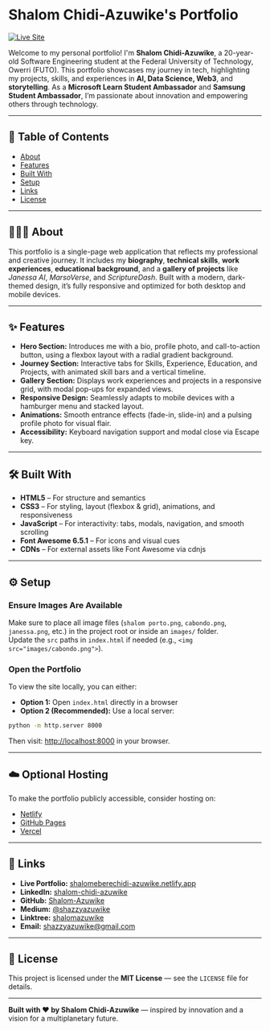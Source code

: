 # Shalom Chidi-Azuwike's Portfolio

[![Live Site](https://img.shields.io/badge/Live-Demo-orangered?style=flat-square)](https://shalomeberechidi-azuwike.netlify.app)

Welcome to my personal portfolio! I'm **Shalom Chidi-Azuwike**, a 20-year-old Software Engineering student at the Federal University of Technology, Owerri (FUTO). This portfolio showcases my journey in tech, highlighting my projects, skills, and experiences in **AI, Data Science, Web3**, and **storytelling**. As a **Microsoft Learn Student Ambassador** and **Samsung Student Ambassador**, I’m passionate about innovation and empowering others through technology.

---

## 📑 Table of Contents

- [About](#about)  
- [Features](#features)  
- [Built With](#built-with)  
- [Setup](#setup)  
- [Links](#links)  
- [License](#license)  

---

## 👩🏽‍💻 About

This portfolio is a single-page web application that reflects my professional and creative journey. It includes my **biography**, **technical skills**, **work experiences**, **educational background**, and a **gallery of projects** like *Janessa AI*, *MarsoVerse*, and *ScriptureDash*. Built with a modern, dark-themed design, it’s fully responsive and optimized for both desktop and mobile devices.

---

## ✨ Features

- **Hero Section:** Introduces me with a bio, profile photo, and call-to-action button, using a flexbox layout with a radial gradient background.  
- **Journey Section:** Interactive tabs for Skills, Experience, Education, and Projects, with animated skill bars and a vertical timeline.  
- **Gallery Section:** Displays work experiences and projects in a responsive grid, with modal pop-ups for expanded views.  
- **Responsive Design:** Seamlessly adapts to mobile devices with a hamburger menu and stacked layout.  
- **Animations:** Smooth entrance effects (fade-in, slide-in) and a pulsing profile photo for visual flair.  
- **Accessibility:** Keyboard navigation support and modal close via Escape key.

---

## 🛠️ Built With

- **HTML5** – For structure and semantics  
- **CSS3** – For styling, layout (flexbox & grid), animations, and responsiveness  
- **JavaScript** – For interactivity: tabs, modals, navigation, and smooth scrolling  
- **Font Awesome 6.5.1** – For icons and visual cues  
- **CDNs** – For external assets like Font Awesome via cdnjs

---

## ⚙️ Setup

### Ensure Images Are Available

Make sure to place all image files (`shalom porto.png`, `cabondo.png`, `janessa.png`, etc.) in the project root or inside an `images/` folder.  
Update the `src` paths in `index.html` if needed (e.g., `<img src="images/cabondo.png">`).

### Open the Portfolio

To view the site locally, you can either:

- **Option 1:** Open `index.html` directly in a browser
- **Option 2 (Recommended):** Use a local server:

```bash
python -m http.server 8000
```
Then visit: [http://localhost:8000](http://localhost:8000) in your browser.

---

## ☁️ Optional Hosting

To make the portfolio publicly accessible, consider hosting on:

- [Netlify](https://www.netlify.com/)
- [GitHub Pages](https://pages.github.com/)
- [Vercel](https://vercel.com/)

---

## 🔗 Links

- **Live Portfolio:** [shalomeberechidi-azuwike.netlify.app](https://shalomeberechidi-azuwike.netlify.app)  
- **LinkedIn:** [shalom-chidi-azuwike](https://www.linkedin.com/in/shalom-chidi-azuwike)  
- **GitHub:** [Shalom-Azuwike](https://github.com/Shalom-Azuwike)  
- **Medium:** [@shazzyazuwike](https://medium.com/@shazzyazuwike)  
- **Linktree:** [shalomazuwike](https://linktr.ee/shalomazuwike)  
- **Email:** shazzyazuwike@gmail.com

---

## 📄 License

This project is licensed under the **MIT License** — see the `LICENSE` file for details.

---

**Built with ❤️ by Shalom Chidi-Azuwike** — inspired by innovation and a vision for a multiplanetary future.
